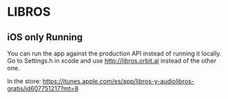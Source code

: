 LIBROS
======

iOS only Running
----------------

You can run the app against the production API instead of running it locally. Go to Settings.h in xcode and use http://libros.orbit.al instead of the other one.

In the store: https://itunes.apple.com/es/app/libros-y-audiolibros-gratis/id607751217?mt=8